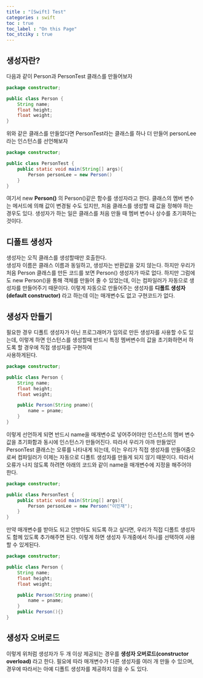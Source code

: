 ```yaml
---
title : "[Swift] Test"
categories : swift
toc : true
toc_label : "On this Page"
toc_stciky : true
---
```

## 생성자란?
다음과 같이 Person과 PersonTest 클래스를 만들어보자
```java
package constructor;

public class Person {
    String name;
    float height;
    float weight;
}
```
위와 같은 클래스를 만들었다면 PersonTest라는 클래스를 하나 더 만들어
personLee라는 인스턴스를 선언해보자
```java
package constructor;

public class PersonTest {
    public static void main(String[] args){
        Person personLee = new Person()
    }
}
```
여기서 new **Person()** 의 Person()같은 함수를 생성자라고 한다.
클래스의 멤버 변수는 메서드에 의해 값이 변경될 수도 있지만, 처음 클래스를 생성할 때 값을
정해야 하는 경우도 있다. 생성자가 하는 일은 클래스를 처음 만들 때 멤버 변수나 상수를 초기화하는 것이다.

## 디폴트 생성자
생성자는 오직 클래스를 생성할때만 호출한다.    
생성자 이름은 클래스 이름과 동일하고, 생성자는 반환값을 갖지 않는다.
하지만 우리가 처음 Person 클래스를 만든 코드를 보면 Person() 생성자가 따로 없다.
하지만 그럼에도 new Person()을 통해 객체를 만들어 줄 수 있었는데, 이는 컴파일러가
자동으로 생성자를 만들어주기 때문이다. 이렇게 자동으로 만들어주는 생성자를 **디폴트 생성자(default constructor)** 라고 하는데 이는 매개변수도 없고 구현코드가 없다. 

## 생성자 만들기
필요한 경우 디폴트 생성자가 아닌 프로그래머가 임의로 만든 생성자를 사용할 수도 있는데, 이렇게 하면
인스턴스를 생성할때 반드시 특정 멤버변수의 값을 초기화하면서 하도록 할 경우에 직접 생성자를 구현하여   
사용하게된다.
```java
package constructor;

public class Person {
    String name;
    float height;
    float weight;

    public Person(String pname){
        name = pname;
    }
}
```
이렇게 선언하게 되면 반드시 name을 매개변수로 넣어주어야만 인스턴스의 멤버 변수값을 초기화함과 동시에
인스턴스가 만들어진다. 따라서 우리가 아까 만들었던 PersonTest 클래스는 오류를 나타내게 되는데,
이는 우리가 직접 생성자를 만들어줌으로써 컴파일러가 이제는 자동으로 디폴트 생성자를 만들게 되지 않기 때문이다. 따라서 오류가 나지 않도록 하려면 아래의 코드와 같이 name을 매개변수에 지정을 해주어야 한다.
```java
package constructor;

public class PersonTest {
    public static void main(String[] args){
        Person personLee = new Person("이민재");
    }
}
```
만약 매개변수를 받아도 되고 안받아도 되도록 하고 싶다면, 우리가 직접 디폴트 생성자도 함께 있도록 추가해주면 된다. 이렇게 하면 생성자 두개중에서 하나를 선택하여 사용 할 수 있게된다.
```java
package constructor;

public class Person {
    String name;
    float height;
    float weight;

    public Person(String pname){
        name = pname;
    }
    public Person(){}
}
```
## 생성자 오버로드
이렇게 위처럼 생성자가 두 개 이상 제공되는 경우를 **생성자 오버로드(constructor overload)** 라고 한다.
필요에 따라 매개변수가 다른 생성자를 여러 개 만들 수 있으며, 경우에 따라서는 아예 디폴트 생성자를 제공하지 않을 수 도 있다.


